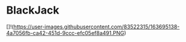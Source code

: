 # BlackJack

[]!(https://user-images.githubusercontent.com/83522315/163695138-4a7056fb-ca42-451d-9ccc-efc05ef8a491.PNG)
